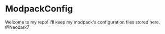 # ModpackConfig
Welcome to my repo! I'll keep my modpack's configuration files stored here.
@Neodark7
